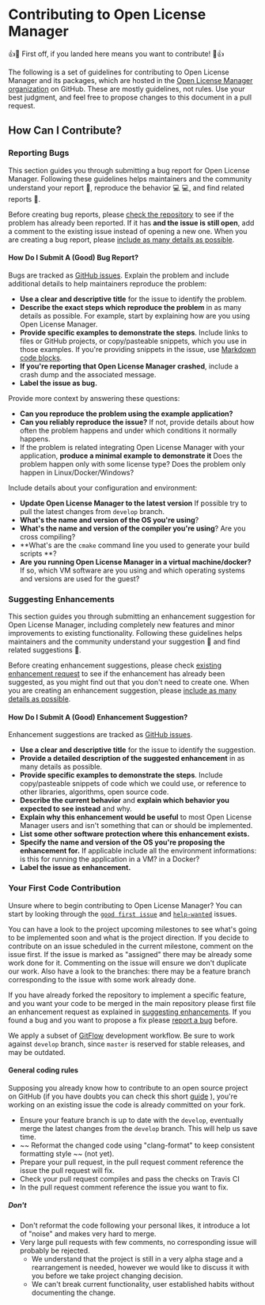 Contributing to Open License Manager
==========
:+1::tada: First off, if you landed here means you want to contribute! :tada::+1:

The following is a set of guidelines for contributing to Open License Manager and its packages, which are hosted in the [Open License Manager organization](https://github.com/open-license-manager) on GitHub. These are mostly guidelines, not rules. Use your best judgment, and feel free to propose changes to this document in a pull request.

## How Can I Contribute?

### Reporting Bugs

This section guides you through submitting a bug report for Open License Manager. Following these guidelines helps maintainers and the community understand your report :pencil:, reproduce the behavior :computer: :computer:, and find related reports :mag_right:.

Before creating bug reports, please [check the repository](https://github.com/open-license-manager/open-license-manager/issues) to see if the problem has already been reported. If it has **and the issue is still open**, add a comment to the existing issue instead of opening a new one. When you are creating a bug report, please [include as many details as possible](#how-do-i-submit-a-good-bug-report). 

#### How Do I Submit A (Good) Bug Report?

Bugs are tracked as [GitHub issues](https://guides.github.com/features/issues/). Explain the problem and include additional details to help maintainers reproduce the problem:

* **Use a clear and descriptive title** for the issue to identify the problem.
* **Describe the exact steps which reproduce the problem** in as many details as possible. For example, start by explaining how are you using Open License Manager. 
* **Provide specific examples to demonstrate the steps**. Include links to files or GitHub projects, or copy/pasteable snippets, which you use in those examples. If you're providing snippets in the issue, use [Markdown code blocks](https://help.github.com/articles/markdown-basics/#multiple-lines).
* **If you're reporting that Open License Manager crashed**, include a crash dump and the associated message. 
* **Label the issue as bug.**

Provide more context by answering these questions:

* **Can you reproduce the problem using the example application?**
* **Can you reliably reproduce the issue?** If not, provide details about how often the problem happens and under which conditions it normally happens.
* If the problem is related integrating Open License Manager with your application, **produce a minimal example to demonstrate it** Does the problem happen only with some license type? Does the problem only happen in Linux/Docker/Windows?

Include details about your configuration and environment:

* **Update Open License Manager to the latest version** If possible try to pull the latest changes from `develop` branch.
* **What's the name and version of the OS you're using**?
* **What's the name and version of the compiler you're using**? Are you cross compiling?
* **What's are the `cmake` command line you used to generate your build scripts **? 
* **Are you running Open License Manager in a virtual machine/docker?** If so, which VM software are you using and which operating systems and versions are used for the guest?

### Suggesting Enhancements

This section guides you through submitting an enhancement suggestion for Open License Manager, including completely new features and minor improvements to existing functionality. Following these guidelines helps maintainers and the community understand your suggestion :pencil: and find related suggestions :mag_right:.


Before creating enhancement suggestions, please check [existing enhancement request](https://github.com/open-license-manager/open-license-manager/issues?utf8=%E2%9C%93&q=is%3Aissue+label%3Aenhancement) to see if the enhancement has already been suggested, as you might find out that you don't need to create one. When you are creating an enhancement suggestion, please [include as many details as possible](#how-do-i-submit-a-good-enhancement-suggestion). 

#### How Do I Submit A (Good) Enhancement Suggestion?

Enhancement suggestions are tracked as [GitHub issues](https://guides.github.com/features/issues/). 

* **Use a clear and descriptive title** for the issue to identify the suggestion.
* **Provide a detailed description of the suggested enhancement** in as many details as possible.
* **Provide specific examples to demonstrate the steps**. Include copy/pasteable snippets of code which we could use, or reference to other libraries, algorithms, open source code.
* **Describe the current behavior** and **explain which behavior you expected to see instead** and why.
* **Explain why this enhancement would be useful** to most Open License Manager users and isn't something that can or should be implemented.
* **List some other software protection where this enhancement exists.**
* **Specify the name and version of the OS you're proposing the enhancement for.** If applicable include all the environment informations: is this for running the application in a VM? in a Docker?
* **Label the issue as enhancement.**

### Your First Code Contribution

Unsure where to begin contributing to Open License Manager? You can start by looking through the [`good first issue`](https://github.com/open-license-manager/open-license-manager/issues?utf8=%E2%9C%93&q=is%3Aissue+is%3Aopen+label%3A%22good+first+issue%22) and [`help-wanted`](https://github.com/open-license-manager/open-license-manager/issues?q=is%3Aissue+is%3Aopen+label%3A%22help+wanted%22) issues. 

You can have a look to the project upcoming milestones to see what's going to be implemented soon and what is the project direction. If you decide to contribute on an issue scheduled in the current milestone, comment on the issue first. If the issue is marked as "assigned" there may be already some work done for it. Commenting on the issue will ensure we don't duplicate our work. Also have a look to the branches:  there may be a feature branch corresponding to the issue with some work already done.   

If you have already forked the repository to implement a specific feature, and you want your code to be merged in the main repository please first file an enhancement request as explained in [suggesting enhancements](#suggesting-enhancements). If you found a bug and you want to propose a fix please [report a bug](#reporting-bugs) before.

We apply a subset of [GitFlow](https://nvie.com/posts/a-successful-git-branching-model) development workflow. Be sure to work against `develop` branch, since `master` is reserved for stable releases, and may be outdated.
 
#### General coding rules

Supposing you already know how to contribute to an open source project on GitHub (if you have doubts you can check this short [guide](https://git-scm.com/book/en/v2/GitHub-Contributing-to-a-Project) ), you're working on an existing issue the code is already committed on your fork. 

 * Ensure your feature branch is up to date with the `develop`, eventually merge the latest changes from the `develop` branch. This will help us save time.
 * ~~ Reformat the changed code using "clang-format" to keep consistent formatting style ~~ (not yet).
 * Prepare your pull request, in the pull request comment reference the issue the pull request will fix.
 * Check your pull request compiles and pass the checks on Travis CI
 * In the pull request comment reference the issue you want to fix.

##### Don't
 * Don't reformat the code following your personal likes, it introduce a lot of "noise" and makes very hard to merge. 
 * Very large pull requests with few comments, no corresponding issue will probably be rejected.
    * We understand that the project is still in a very alpha stage and a rearrangement is needed, however we would like to discuss it with you before we take project changing decision. 
    * We can't break current functionality, user established habits without documenting the change.

  